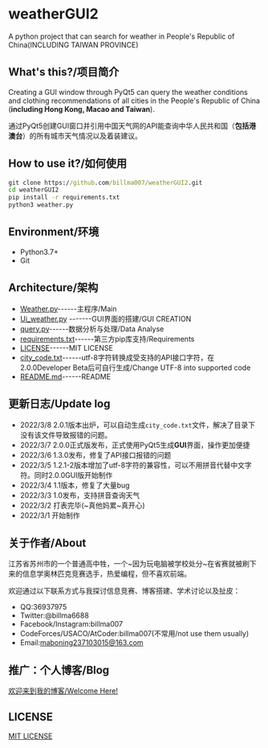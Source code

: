 # weatherGUI2

A python project that can search for weather in People's Republic of China(INCLUDING TAIWAN PROVINCE)

## What's this?/项目简介

Creating a GUI window through PyQt5 can query the weather conditions and clothing recommendations of all cities in the People's Republic of China (**including Hong Kong, Macao and Taiwan**).

通过PyQt5创建GUI窗口并引用中国天气网的API能查询中华人民共和国（**包括港澳台**）的所有城市天气情况以及着装建议。

## How to use it?/如何使用

```cmd
git clone https://github.com/billma007/weatherGUI2.git
cd weatherGUI2
pip install -r requirements.txt
python3 weather.py
```

## Environment/环境

- Python3.7+
- Git

## Architecture/架构

- [Weather.py](Weather.py)------主程序/Main
- [Ui_weather.py](Ui_weather.py) -------GUI界面的搭建/GUI CREATION
- [query.py](query.py)------数据分析与处理/Data Analyse
- [requirements.txt](requirements.txt)------第三方pip库支持/Requirements
- [LICENSE](LICENSE)------MIT LICENSE
- [city_code.txt](city_code.txt)------utf-8字符转换成受支持的API接口字符，在2.0.0Developer Beta后可自行生成/Change UTF-8 into supported code
- [README.md](README.md)------README

## 更新日志/Update log

- 2022/3/8 2.0.1版本出炉，可以自动生成`city_code.txt`文件，解决了目录下没有该文件导致报错的问题。
- 2022/3/7 2.0.0正式版发布，正式使用PyQt5生成**GUI**界面，操作更加便捷
- 2022/3/6 1.3.0发布，修复了API接口报错的问题
- 2022/3/5 1.2.1-2版本增加了utf-8字符的兼容性，可以不用拼音代替中文字符。同时2.0.0GUI版开始制作
- 2022/3/4 1.1版本，修复了大量bug
- 2022/3/3 1.0发布，支持拼音查询天气
- 2022/3/2 打表完毕(~真他妈累~真开心)
- 2022/3/1 开始制作

## 关于作者/About

江苏省苏州市的一个普通高中牲，一个~因为玩电脑被学校处分~在省赛就被刷下来的信息学奥林匹克竞赛选手，热爱编程，但不喜欢前端。

欢迎通过以下联系方式与我探讨信息竞赛、博客搭建、学术讨论以及扯皮：

- QQ:36937975
- Twitter:@billma6688
- Facebook/Instagram:billma007
- CodeForces/USACO/AtCoder:billma007(不常用/not use them usually)
- Email:maboning237103015@163.com

## 推广：个人博客/Blog

[欢迎来到我的博客/Welcome Here!](https://billma.top)

## LICENSE

[MIT LICENSE](LICENSE)
